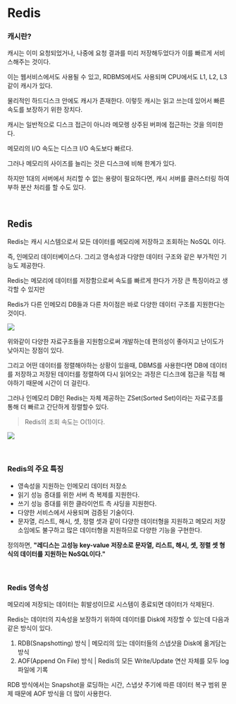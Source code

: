 # Redis


### 캐시란?

캐시는 이미 요청되었거나, 나중에 요청 결과를 미리 저장해두었다가 이를 빠르게 서비스해주는 것이다.

이는 웹서비스에서도 사용될 수 있고, RDBMS에서도 사용되며 CPU에서도 L1, L2, L3 같이 캐시가 있다.

물리적인 하드디스크 안에도 캐시가 존재한다. 이렇듯 캐시는 읽고 쓰는데 있어서 빠른 속도를 보장하기 위한 장치다.

캐시는 일반적으로 디스크 접근이 아니라 메모렝 상주된 버퍼에 접근하는 것을 의미한다.

메모리의 I/O 속도는 디스크 I/O 속도보다 빠르다.

그러나 메모리의 사이즈를 늘리는 것은 디스크에 비해 한계가 있다. 

하지만 1대의 서버에서 처리할 수 없는 용량이 필요하다면, 캐시 서버를 클러스터링 하여 부하 분산 처리를 할 수도 있다.


<br>

## Redis

Redis는 캐시 시스템으로서 모든 데이터를 메모리에 저장하고 조회하는 NoSQL 이다.

즉, 인메모리 데이터베이스다. 그리고 영속성과 다양한 데이터 구조와 같은 부가적인 기능도 제공한다.

Redis는 메모리에 데이터를 저장함으로써 속도를 빠르게 한다가 가장 큰 특징이라고 생각할 수 있지만

Redis가 다른 인메모리 DB들과 다른 차이점은 바로 다양한 데이터 구조를 지원한다는 것이다.

![](https://miro.medium.com/max/700/1*tMiZs3RCrmxLGiFZgWRP6g.png)

위와같이 다양한 자료구조들을 지원함으로써 개발하는데 편의성이 좋아지고 난이도가 낮아지는 장점이 있다.

그리고 어떤 데이터를 정렬해야하는 상황이 있을때, DBMS를 사용한다면 DB에 데이터를 저장하고 저장된 데이터를 정렬하여 다시 읽어오는 과정은 디스크에 접근을 직접 해야하기 때문에 시간이 더 걸린다.

그러나 인메모리 DB인 Redis는 자체 제공하는 ZSet(Sorted Set)이라는 자료구조를 통해 더 빠르고 간단하게 정렬할수 있다.

> Redis의 조회 속도는 O(1)이다.


![](https://miro.medium.com/max/700/1*zArWVI0y5u_WVj0gktm92Q.png)

<br>

### Redis의 주요 특징


- 영속성을 지원하는 인메모리 데이터 저장소
- 읽기 성능 증대를 위한 서버 측 복제를 지원한다.
- 쓰기 성능 증대를 위한 클라이언트 측 샤딩을 지원한다.
- 다양한 서비스에서 사용되며 검증된 기술이다.
- 문자열, 리스트, 해시, 셋, 정렬 셋과 같이 다양한 데이터형을 지원하고 메모리 저장소임에도 불구하고 많은 데이터형을 지원하므로 다양한 기능을 구현한다.

정의하면, **"레디스는 고성능 key-value 저장소로 문자열, 리스트, 해시, 셋, 정렬 셋 형식의 데이터를 지원하는 NoSQL이다."**


<br>

### Redis 영속성

메모리에 저장되는 데이터는 휘발성이므로 시스템이 종료되면 데이터가 삭제된다.

Redis는 데이터의 지속성을 보장하기 위하여 데이터를 Disk에 저장할 수 있는데 다음과 같은 방식이 있다.

1. RDB(Snapshotting) 방식 | 메모리의 있는 데이터들의 스냅샷을 Disk에 옮겨담는 방식
2. AOF(Append On File) 방식 | Redis의 모든 Write/Update 연산 자체를 모두 log 파일에 기록

RDB 방식에서는 Snapshot을 로딩하는 시간, 스냅샷 주기에 따른 데이터 복구 범위 문제 때문에 AOF 방식을 더 많이 사용한다.

